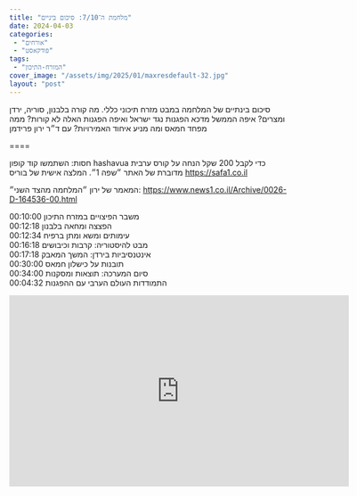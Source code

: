 ```yaml
---
title: "מלחמת ה־7/10: סיכום ביניים"
date: 2024-04-03
categories: 
 - "אורחים"
 - "פודקאסט"
tags: 
 - "המזרח-התיכון"
cover_image: "/assets/img/2025/01/maxresdefault-32.jpg"
layout: "post"
---
```


סיכום בינתיים של המלחמה במבט מזרח תיכוני כללי. מה קורה בלבנון, סוריה, ירדן ומצרים? איפה הממשל מדכא הפגנות נגד ישראל ואיפה הפגנות האלה לא קורות? ממה מפחד חמאס ומה מניע איחוד האמירויות? עם ד״ר ירון פרידמן

====

חסות: השתמשו קוד קופון hashavua כדי לקבל 200 שקל הנחה על קורס ערבית מדוברת של האתר ״שפה 1״. המלצה אישית של בוריס <https://safa1.co.il>

המאמר של ירון ״המלחמה מהצד השני״: <https://www.news1.co.il/Archive/0026-D-164536-00.html>

00:10:00 משבר הפיצויים במזרח התיכון  
00:12:18 הפצצה ומחאה בלבנון  
00:12:34 עימותים ומשא ומתן ברפיח  
00:16:18 מבט להיסטוריה: קרבות וכיבושים  
00:17:18 אינטנסיביות בירדן: המשך המאבק  
00:30:00 תובנות על כישלון חמאס  
00:34:00 סיום המערכה: תוצאות ומסקנות  
00:04:32 התמודדות העולם הערבי עם ההפגנות

<iframe width="610" height="343" src="https://www.youtube.com/embed/nvOfAPMlXj0" frameborder="0" allow="accelerometer; autoplay; clipboard-write; encrypted-media; gyroscope; picture-in-picture; web-share" referrerpolicy="strict-origin-when-cross-origin" allowfullscreen></iframe>
